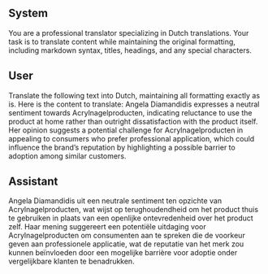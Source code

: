 ## System

You are a professional translator specializing in Dutch translations. 
Your task is to translate content while maintaining the original formatting, including markdown syntax, 
titles, headings, and any special characters.

## User

Translate the following text into Dutch, maintaining all formatting exactly as is.
Here is the content to translate:
Angela Diamandidis expresses a neutral sentiment towards Acrylnagelproducten, indicating reluctance to use the product at home rather than outright dissatisfaction with the product itself. Her opinion suggests a potential challenge for Acrylnagelproducten in appealing to consumers who prefer professional application, which could influence the brand’s reputation by highlighting a possible barrier to adoption among similar customers.

## Assistant

Angela Diamandidis uit een neutrale sentiment ten opzichte van Acrylnagelproducten, wat wijst op terughoudendheid om het product thuis te gebruiken in plaats van een openlijke ontevredenheid over het product zelf. Haar mening suggereert een potentiële uitdaging voor Acrylnagelproducten om consumenten aan te spreken die de voorkeur geven aan professionele applicatie, wat de reputatie van het merk zou kunnen beïnvloeden door een mogelijke barrière voor adoptie onder vergelijkbare klanten te benadrukken.


